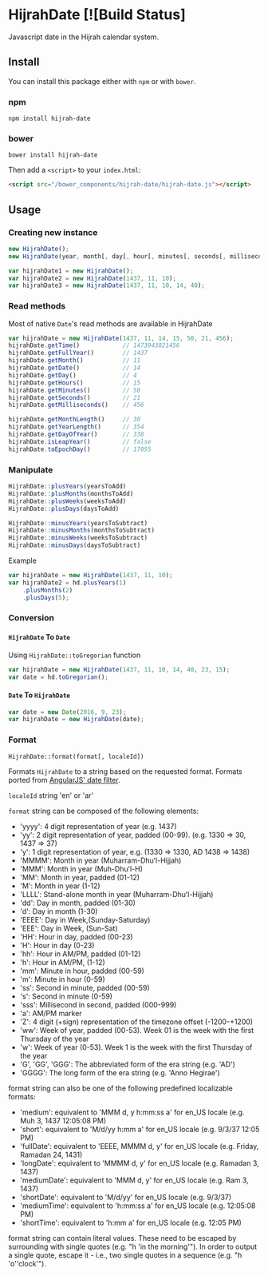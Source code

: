 # HijrahDate [![Build Status]
Javascript date in the Hijrah calendar system.


## Install

You can install this package either with `npm` or with `bower`.

### npm

```shell
npm install hijrah-date
```

### bower

```shell
bower install hijrah-date
```

Then add a `<script>` to your `index.html`:

```html
<script src="/bower_components/hijrah-date/hijrah-date.js"></script>
```

## Usage
### Creating new instance
```js
new HijrahDate();
new HijrahDate(year, month[, day[, hour[, minutes[, seconds[, milliseconds]]]]]);
```
```js
var hijrahDate1 = new HijrahDate();
var hijrahDate2 = new HijrahDate(1437, 11, 10);
var hijrahDate3 = new HijrahDate(1437, 11, 10, 14, 40);
```

### Read methods
Most of native `Date`'s read methods are available in HijrahDate
```js
var hijrahDate = new HijrahDate(1437, 11, 14, 15, 50, 21, 456);
hijrahDate.getTime()			// 1473943821456
hijrahDate.getFullYear()		// 1437
hijrahDate.getMonth()			// 11
hijrahDate.getDate()			// 14
hijrahDate.getDay()				// 4
hijrahDate.getHours()			// 15
hijrahDate.getMinutes()			// 50
hijrahDate.getSeconds()			// 21
hijrahDate.getMilliseconds()	// 456

hijrahDate.getMonthLength()		// 30
hijrahDate.getYearLength()		// 354
hijrahDate.getDayOfYear()		// 338
hijrahDate.isLeapYear()			// false
hijrahDate.toEpochDay()			// 17055
```

### Manipulate
```js
HijrahDate::plusYears(yearsToAdd)
HijrahDate::plusMonths(monthsToAdd)
HijrahDate::plusWeeks(weeksToAdd)
HijrahDate::plusDays(daysToAdd)

HijrahDate::minusYears(yearsToSubtract)
HijrahDate::minusMonths(monthsToSubtract)
HijrahDate::minusWeeks(weeksToSubtract)
HijrahDate::minusDays(daysToSubtract)
```
Example
```js
var hijrahDate = new HijrahDate(1437, 11, 10);
var hijrahDate2 = hd.plusYears(1)
	.plusMonths(2)
	.plusDays(5);
```

### Conversion
#### `HijrahDate` To `Date`
Using `HijrahDate::toGregorian` function
```js
var hijrahDate = new HijrahDate(1437, 11, 10, 14, 40, 23, 15);
var date = hd.toGregorian();
```

#### `Date` To `HijrahDate`
```js
var date = new Date(2016, 9, 23);
var hijrahDate = new HijrahDate(date);
```

### Format
`HijrahDate::format(format[, localeId])`

Formats `HijrahDate` to a string based on the requested format. Formats ported from [AngularJS' date filter](https://docs.angularjs.org/api/ng/filter/date).

`localeId` string 'en' or 'ar'

`format` string can be composed of the following elements:
* 'yyyy': 4 digit representation of year (e.g. 1437)
* 'yy': 2 digit representation of year, padded (00-99). (e.g. 1330 => 30, 1437 => 37)
* 'y': 1 digit representation of year, e.g. (1330 => 1330, AD 1438 => 1438)
* 'MMMM': Month in year (Muharram-Dhuʻl-Hijjah)
* 'MMM': Month in year (Muh-Dhuʻl-H)
* 'MM': Month in year, padded (01-12)
* 'M': Month in year (1-12)
* 'LLLL': Stand-alone month in year (Muharram-Dhuʻl-Hijjah)
* 'dd': Day in month, padded (01-30)
* 'd': Day in month (1-30)
* 'EEEE': Day in Week,(Sunday-Saturday)
* 'EEE': Day in Week, (Sun-Sat)
* 'HH': Hour in day, padded (00-23)
* 'H': Hour in day (0-23)
* 'hh': Hour in AM/PM, padded (01-12)
* 'h': Hour in AM/PM, (1-12)
* 'mm': Minute in hour, padded (00-59)
* 'm': Minute in hour (0-59)
* 'ss': Second in minute, padded (00-59)
* 's': Second in minute (0-59)
* 'sss': Millisecond in second, padded (000-999)
* 'a': AM/PM marker
* 'Z': 4 digit (+sign) representation of the timezone offset (-1200-+1200)
* 'ww': Week of year, padded (00-53). Week 01 is the week with the first Thursday of the year
* 'w': Week of year (0-53). Week 1 is the week with the first Thursday of the year
* 'G', 'GG', 'GGG': The abbreviated form of the era string (e.g. 'AD')
* 'GGGG': The long form of the era string (e.g. 'Anno Hegirae')

format string can also be one of the following predefined localizable formats:

* 'medium': equivalent to 'MMM d, y h:mm:ss a' for en_US locale (e.g. Muh 3, 1437 12:05:08 PM)
* 'short': equivalent to 'M/d/yy h:mm a' for en_US locale (e.g. 9/3/37 12:05 PM)
* 'fullDate': equivalent to 'EEEE, MMMM d, y' for en_US locale (e.g. Friday, Ramadan 24, 1431)
* 'longDate': equivalent to 'MMMM d, y' for en_US locale (e.g. Ramadan 3, 1437)
* 'mediumDate': equivalent to 'MMM d, y' for en_US locale (e.g. Ram 3, 1437)
* 'shortDate': equivalent to 'M/d/yy' for en_US locale (e.g. 9/3/37)
* 'mediumTime': equivalent to 'h:mm:ss a' for en_US locale (e.g. 12:05:08 PM)
* 'shortTime': equivalent to 'h:mm a' for en_US locale (e.g. 12:05 PM)

format string can contain literal values. These need to be escaped by surrounding with single quotes (e.g. "h 'in the morning'"). In order to output a single quote, escape it - i.e., two single quotes in a sequence (e.g. "h 'o''clock'").
